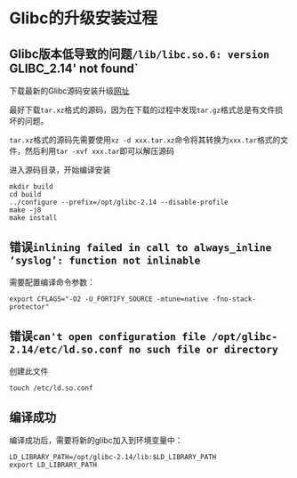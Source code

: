 # Glibc的升级安装过程

## Glibc版本低导致的问题`/lib/libc.so.6: version `GLIBC_2.14' not found`

下载最新的Glibc源码安装升级[网址](https://www.gnu.org/software/libc/index.html)

最好下载`tar.xz`格式的源码，因为在下载的过程中发现`tar.gz`格式总是有文件损坏的问题。

`tar.xz`格式的源码先需要使用`xz -d xxx.tar.xz`命令将其转换为`xxx.tar`格式的文件，然后利用`tar -xvf xxx.tar`即可以解压源码

进入源码目录，开始编译安装

```shell
mkdir build
cd build
../configure --prefix=/opt/glibc-2.14 --disable-profile
make -j8
make install
```
## 错误`inlining failed in call to always_inline ‘syslog’: function not inlinable`

需要配置编译命令参数：

```shell
export CFLAGS="-O2 -U_FORTIFY_SOURCE -mtune=native -fno-stack-protector"
```

## 错误`can't open configuration file /opt/glibc-2.14/etc/ld.so.conf no such file or directory`

创建此文件

```shell
touch /etc/ld.so.conf
```

## 编译成功

编译成功后，需要将新的glibc加入到环境变量中：

```shell
LD_LIBRARY_PATH=/opt/glibc-2.14/lib:$LD_LIBRARY_PATH
export LD_LIBRARY_PATH
```
